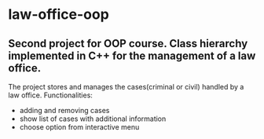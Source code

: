 # law-office-oop
## Second project for OOP course. Class hierarchy implemented in C++ for the management of a law office.

The project stores and manages the cases(criminal or civil) handled by a law office. Functionalities:
* adding and removing cases
* show list of cases with additional information
* choose option from interactive menu
